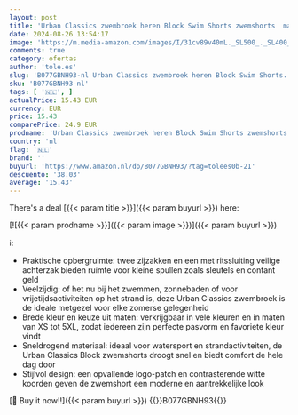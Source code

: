 ```yaml
---
layout: post
title: 'Urban Classics zwembroek heren Block Swim Shorts zwemshorts  mannen zwembroek in vele kleuren  maten XS - 5XL'
date: 2024-08-26 13:54:17
image: 'https://m.media-amazon.com/images/I/31cv89v40mL._SL500_._SL400_.jpg'
comments: true
category: ofertas
author: 'tole.es'
slug: 'B077GBNH93-nl Urban Classics zwembroek heren Block Swim Shorts...'
sku: 'B077GBNH93-nl'
tags: [ '🇳🇱', ]
actualPrice: 15.43 EUR
currency: EUR
price: 15.43
comparePrice: 24.9 EUR
prodname: 'Urban Classics zwembroek heren Block Swim Shorts zwemshorts  mannen zwembroek in vele kleuren  maten XS - 5XL'
country: 'nl'
flag: '🇳🇱'
brand: ''
buyurl: 'https://www.amazon.nl/dp/B077GBNH93/?tag=tolees0b-21'
descuento: '38.03'
average: '15.43'
---
```


There's a deal [{{< param title >}}]({{< param buyurl >}})  here:

[![{{< param prodname >}}]({{< param image >}})]({{< param buyurl >}})

ℹ️:

- Praktische opbergruimte: twee zijzakken en een met ritssluiting veilige achterzak bieden ruimte voor kleine spullen zoals sleutels en contant geld
- Veelzijdig: of het nu bij het zwemmen, zonnebaden of voor vrijetijdsactiviteiten op het strand is, deze Urban Classics zwembroek is de ideale metgezel voor elke zomerse gelegenheid
- Brede kleur en keuze uit maten: verkrijgbaar in vele kleuren en in maten van XS tot 5XL, zodat iedereen zijn perfecte pasvorm en favoriete kleur vindt
- Sneldrogend materiaal: ideaal voor watersport en strandactiviteiten, de Urban Classics Block zwemshorts droogt snel en biedt comfort de hele dag door
- Stijlvol design: een opvallende logo-patch en contrasterende witte koorden geven de zwemshort een moderne en aantrekkelijke look

[🛒 Buy it now!!]({{< param buyurl >}})
{{<world>}}B077GBNH93{{</world>}}
